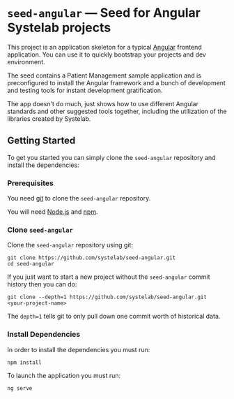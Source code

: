 # `seed-angular` — Seed for Angular Systelab projects

This project is an application skeleton for a typical [Angular][Angular] frontend application. You can use it
to quickly bootstrap your projects and dev environment.

The seed contains a Patient Management sample application and is preconfigured to install the Angular
framework and a bunch of development and testing tools for instant development gratification.

The app doesn't do much, just shows how to use different Angular standards and other suggested tools together, including the utilization of the libraries created by Systelab.

## Getting Started

To get you started you can simply clone the `seed-angular` repository and install the dependencies:

### Prerequisites

You need [git][git] to clone the `seed-angular` repository.

You will need [Node.js][node] and [npm][npm].

### Clone `seed-angular`

Clone the `seed-angular` repository using git:

```
git clone https://github.com/systelab/seed-angular.git
cd seed-angular
```

If you just want to start a new project without the `seed-angular` commit history then you can do:

```
git clone --depth=1 https://github.com/systelab/seed-angular.git <your-project-name>
```

The `depth=1` tells git to only pull down one commit worth of historical data.

### Install Dependencies

In order to install the dependencies you must run:

```
npm install
```

To launch the application you must run:

```
ng serve
```

[git]: https://git-scm.com/
[npm]: https://www.npmjs.com/
[node]: https://nodejs.org
[Angular]: https://angular.io/
